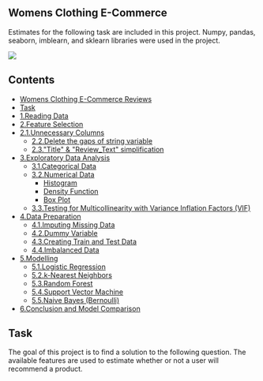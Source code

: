 ## Womens Clothing E-Commerce
Estimates for the following task are included in this project. Numpy, pandas, seaborn, imblearn, and sklearn libraries were used in the project.

![](https://www.bworldonline.com/wp-content/uploads/2021/07/fashion-ecommerce-640x427.jpg)

## Contents
+ [Womens Clothing E-Commerce Reviews](#Womens-Clothing-E-Commerce-Reviews)
+ [Task](#Task)
+ [1.Reading Data](#1.Reading-Data)
+ [2.Feature Selection](#2.Feature-Selection)
+ [2.1.Unnecessary Columns](#2.1.Unnecessary-Columns)
    + [2.2.Delete the gaps of string variable](#2.2.Delete-the-gaps-of-string-variable)
    + [2.3."Title" & "Review_Text" simplification](#2.3."Title"-&-"Review_Text"-simplification)
+ [3.Exploratory Data Analysis](#3.Exploratory-Data-Analysis)
    + [3.1.Categorical Data](#3.1.Categorical-Data)
    + [3.2.Numerical Data](#3.2.Numerical-Data)
         + [Histogram](#Histogram)
         + [Density Function](#Density-Function)
         + [Box Plot](#Box-Plot)
    + [3.3.Testing for Multicollinearity with Variance Inflation Factors (VIF)](#3.3.Testing-for-Multicollinearity-with-Variance-Inflation-Factors-(VIF))
+ [4.Data Preparation](#4.Data-Preparation)
    + [4.1.Imputing Missing Data](#4.1.Imputing-Missing-Data)
    + [4.2.Dummy Variable](#4.2.Dummy-Variable)
    + [4.3.Creating Train and Test Data](#4.3.Creating-Train-and-Test-Data)
    + [4.4.Imbalanced Data](#4.4.Imbalanced-Data)
+ [5.Modelling](#5.Modelling)
    + [5.1.Logistic Regression](#5.1.Logistic-Regression)
    + [5.2.k-Nearest Neighbors](#5.2.k-Nearest-Neighbors)
    + [5.3.Random Forest](#5.3.Random-Forest)
    + [5.4.Support Vector Machine](#5.4.Support-Vector-Machine)
    + [5.5.Naive Bayes (Bernoulli)](#5.5.Naive-Bayes-(Bernoulli))
+ [6.Conclusion and Model Comparison](#6.Conclusion-and-Model-Comparison)

## Task
The goal of this project is to find a solution to the following question. The available features are used to estimate whether or not a user will recommend a product.
